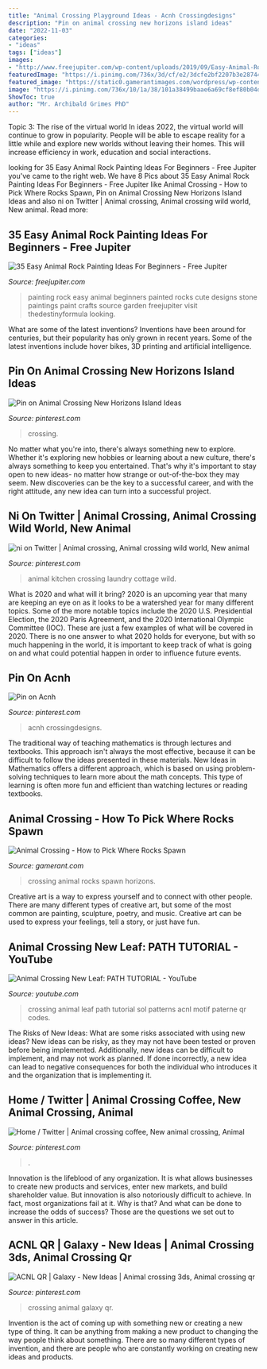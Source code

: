 ```yaml
---
title: "Animal Crossing Playground Ideas - Acnh Crossingdesigns"
description: "Pin on animal crossing new horizons island ideas"
date: "2022-11-03"
categories:
- "ideas"
tags: ["ideas"]
images:
- "http://www.freejupiter.com/wp-content/uploads/2019/09/Easy-Animal-Rock-Painting-Ideas-For-Beginners-5.jpg"
featuredImage: "https://i.pinimg.com/736x/3d/cf/e2/3dcfe2bf2207b3e287449d507478570e.jpg"
featured_image: "https://static0.gamerantimages.com/wordpress/wp-content/uploads/2020/04/animal-crossing-6-rocks.jpg"
image: "https://i.pinimg.com/736x/10/1a/38/101a38499baae6a69cf8ef80b04d184e.jpg"
ShowToc: true
author: "Mr. Archibald Grimes PhD"
---
```



Topic 3: The rise of the virtual world
In ideas 2022, the virtual world will continue to grow in popularity. People will be able to escape reality for a little while and explore new worlds without leaving their homes. This will increase efficiency in work, education and social interactions.

	

		
looking for 35 Easy Animal Rock Painting Ideas For Beginners - Free Jupiter you've came to the right web. We have 8 Pics about 35 Easy Animal Rock Painting Ideas For Beginners - Free Jupiter like Animal Crossing - How to Pick Where Rocks Spawn, Pin on Animal Crossing New Horizons Island Ideas and also ni on Twitter | Animal crossing, Animal crossing wild world, New animal. Read more:
		
    
## 35 Easy Animal Rock Painting Ideas For Beginners - Free Jupiter

<img loading=lazy src="http://www.freejupiter.com/wp-content/uploads/2019/09/Easy-Animal-Rock-Painting-Ideas-For-Beginners-5.jpg" onerror="this.onerror=null;this.src='https://tse4.mm.bing.net/th?id=OIP.zjk9YFO4Jah1X9Mp5J4J8wHaJ4&amp;pid=15.1';" alt="35 Easy Animal Rock Painting Ideas For Beginners - Free Jupiter">

_Source: freejupiter.com_

>painting rock easy animal beginners painted rocks cute designs stone paintings paint crafts source garden freejupiter visit thedestinyformula looking. 

	

What are some of the latest inventions?
Inventions have been around for centuries, but their popularity has only grown in recent years. Some of the latest inventions include hover bikes, 3D printing and artificial intelligence.

    
## Pin On Animal Crossing New Horizons Island Ideas

<img loading=lazy src="https://i.pinimg.com/736x/10/1a/38/101a38499baae6a69cf8ef80b04d184e.jpg" onerror="this.onerror=null;this.src='https://tse3.mm.bing.net/th?id=OIP.P9pAexlYWGbzLiXifiKrrAHaF1&amp;pid=15.1';" alt="Pin on Animal Crossing New Horizons Island Ideas">

_Source: pinterest.com_

>crossing. 

	

No matter what you're into, there's always something new to explore. Whether it's exploring new hobbies or learning about a new culture, there's always something to keep you entertained. That's why it's important to stay open to new ideas- no matter how strange or out-of-the-box they may seem. New discoveries can be the key to a successful career, and with the right attitude, any new idea can turn into a successful project.

    
## Ni On Twitter | Animal Crossing, Animal Crossing Wild World, New Animal

<img loading=lazy src="https://i.pinimg.com/736x/1c/20/d2/1c20d2786dca7c782ca04fedb7eaf975.jpg" onerror="this.onerror=null;this.src='https://tse2.mm.bing.net/th?id=OIP._W4XUkGzeUCI1OQS0DljpgHaEK&amp;pid=15.1';" alt="ni on Twitter | Animal crossing, Animal crossing wild world, New animal">

_Source: pinterest.com_

>animal kitchen crossing laundry cottage wild. 

	

What is 2020 and what will it bring?
2020 is an upcoming year that many are keeping an eye on as it looks to be a watershed year for many different topics. Some of the more notable topics include the 2020 U.S. Presidential Election, the 2020 Paris Agreement, and the 2020 International Olympic Committee (IOC). These are just a few examples of what will be covered in 2020. There is no one answer to what 2020 holds for everyone, but with so much happening in the world, it is important to keep track of what is going on and what could potential happen in order to influence future events.

    
## Pin On Acnh

<img loading=lazy src="https://i.pinimg.com/736x/cf/d1/50/cfd150b65b6b6a7d21f7ae178d8f1c34.jpg" onerror="this.onerror=null;this.src='https://tse1.mm.bing.net/th?id=OIP.I4J7Xi7-qODEXyJUX7PyTgHaEI&amp;pid=15.1';" alt="Pin on Acnh">

_Source: pinterest.com_

>acnh crossingdesigns. 

	

The traditional way of teaching mathematics is through lectures and textbooks. This approach isn't always the most effective, because it can be difficult to follow the ideas presented in these materials. New Ideas in Mathematics offers a different approach, which is based on using problem-solving techniques to learn more about the math concepts. This type of learning is often more fun and efficient than watching lectures or reading textbooks.

    
## Animal Crossing - How To Pick Where Rocks Spawn

<img loading=lazy src="https://static0.gamerantimages.com/wordpress/wp-content/uploads/2020/04/animal-crossing-6-rocks.jpg" onerror="this.onerror=null;this.src='https://tse1.mm.bing.net/th?id=OIP.JsnyTKlQsWsJGFEoU1pW3wHaDt&amp;pid=15.1';" alt="Animal Crossing - How to Pick Where Rocks Spawn">

_Source: gamerant.com_

>crossing animal rocks spawn horizons. 

	

Creative art is a way to express yourself and to connect with other people. There are many different types of creative art, but some of the most common are painting, sculpture, poetry, and music. Creative art can be used to express your feelings, tell a story, or just have fun.

    
## Animal Crossing New Leaf: PATH TUTORIAL - YouTube

<img loading=lazy src="http://i.ytimg.com/vi/GrliDcW8ygk/maxresdefault.jpg" onerror="this.onerror=null;this.src='https://tse2.mm.bing.net/th?id=OIP.kg1v1sfC6VGMiPAw0KCyIAHaEK&amp;pid=15.1';" alt="Animal Crossing New Leaf: PATH TUTORIAL - YouTube">

_Source: youtube.com_

>crossing animal leaf path tutorial sol patterns acnl motif paterne qr codes. 

	

The Risks of New Ideas: What are some risks associated with using new ideas?
New ideas can be risky, as they may not have been tested or proven before being implemented. Additionally, new ideas can be difficult to implement, and may not work as planned. If done incorrectly, a new idea can lead to negative consequences for both the individual who introduces it and the organization that is implementing it.

    
## Home / Twitter | Animal Crossing Coffee, New Animal Crossing, Animal

<img loading=lazy src="https://i.pinimg.com/736x/01/80/94/01809423893d8734551a1fea3adfcd20.jpg" onerror="this.onerror=null;this.src='https://tse3.mm.bing.net/th?id=OIP.Psr7QEgtrtAnbT9Xn9UYAQHaEK&amp;pid=15.1';" alt="Home / Twitter | Animal crossing coffee, New animal crossing, Animal">

_Source: pinterest.com_

>. 

	

Innovation is the lifeblood of any organization. It is what allows businesses to create new products and services, enter new markets, and build shareholder value. But innovation is also notoriously difficult to achieve. In fact, most organizations fail at it. Why is that? And what can be done to increase the odds of success? Those are the questions we set out to answer in this article.

    
## ACNL QR | Galaxy - New Ideas | Animal Crossing 3ds, Animal Crossing Qr

<img loading=lazy src="https://i.pinimg.com/736x/3d/cf/e2/3dcfe2bf2207b3e287449d507478570e.jpg" onerror="this.onerror=null;this.src='https://tse2.mm.bing.net/th?id=OIP.MPYe2WOrPfuPS3VOO8DPlAHaLH&amp;pid=15.1';" alt="ACNL QR | Galaxy - New Ideas | Animal crossing 3ds, Animal crossing qr">

_Source: pinterest.com_

>crossing animal galaxy qr. 

	

Invention is the act of coming up with something new or creating a new type of thing. It can be anything from making a new product to changing the way people think about something. There are so many different types of invention, and there are people who are constantly working on creating new ideas and products.

